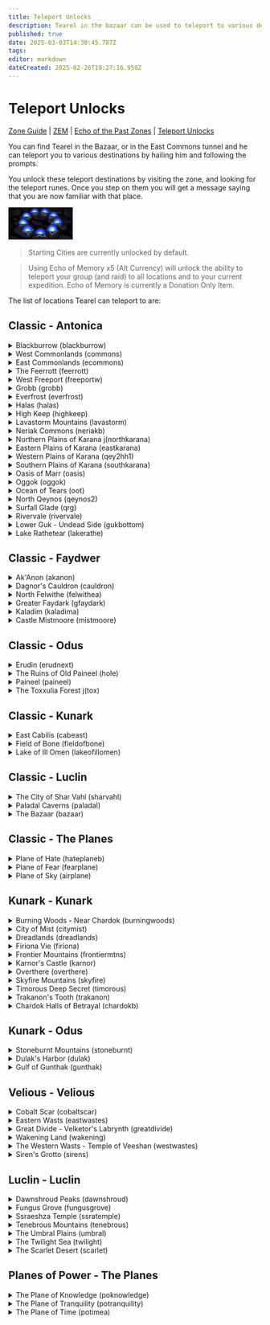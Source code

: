 ```yaml
---
title: Teleport Unlocks
description: Tearel in the bazaar can be used to teleport to various destinations for a fee. This page lists all locations unlockable.
published: true
date: 2025-03-03T14:30:45.787Z
tags: 
editor: markdown
dateCreated: 2025-02-26T19:27:16.959Z
---
```


# Teleport Unlocks
[Zone Guide](/exploration-and-combat/zone-guide/_indexen) | [ZEM](/exploration-and-combat/zem) | [Echo of the Past Zones](/exploration-and-combat/echo-of-the-past) | [Teleport Unlocks](/exploration-and-combat/teleport)

You can find Tearel in the Bazaar, or in the East Commons tunnel and he can teleport you to various destinations by hailing him and following the prompts. 

You unlock these teleport destinations by visiting the zone, and looking for the teleport runes. Once you step on them you will get a message saying that you are now familiar with that place. 

![teleportrune.png](/exploration-and-combat/teleportrune.png)


> Starting Cities are currently unlocked by default.

> Using Echo of Memory x5 (Alt Currency) will unlock the ability to teleport your group (and raid) to all locations and to your current expedition. Echo of Memory is currently a Donation Only Item.

The list of locations Tearel can teleport to are:

## Classic - Antonica
<details>
    <summary>Blackburrow (blackburrow)</summary>
    Across the waterfall from QHills zoneline.
</details>

<details>
    <summary>West Commonlands (commons)</summary>
    Near Roadside Inn
</details>

<details>
    <summary>East Commonlands (ecommons)</summary>
    Inside Tunnel
</details>

<details>
    <summary>The Feerrott (feerrott)</summary>
    Near druid ring.
</details>

<details>
    <summary>West Freeport (freeportw)</summary>
    Near East Freeport zone.
</details>

<details>
    <summary>Grobb (grobb)</summary>
    Near Warrior Guild Master
</details>

<details>
    <summary>Everfrost (everfrost)</summary>
    In the secret tunnel near the permafrost zone in. 
</details>

<details>
    <summary>Halas (halas)</summary>
    Near the ferry.
</details>

<details>
    <summary>High Keep (highkeep)</summary>
    In the Courtyard near zone entrance.
</details>

<details>
    <summary>Lavastorm Mountains (lavastorm)</summary>
    At the druid ring.
</details>

<details>
    <summary>Neriak Commons (neriakb)</summary>
    Near the Neriak Foreign Quarter Exit.
</details>


<details>
    <summary>Northern Plains of Karana j(northkarana)</summary>
    Located at the Gypsy Camp.
</details>


<details>
    <summary>Eastern Plains of Karana (eastkarana)</summary>
    At the druid ring.
</details>

<details>
    <summary>Western Plains of Karana (qey2hh1)</summary>
    At the Combine Spires. 
</details>

<details>
    <summary>Southern Plains of Karana (southkarana)</summary>
    At the Aviak treehouse on the ground near the ramp.
</details>

<details>
    <summary>Oasis of Marr (oasis)</summary>
    Near the Gypsy merchant. 
</details>

<details>
    <summary>Oggok (oggok)</summary>
    Near the merchants at the center of town. 
</details>


<details>
    <summary>Ocean of Tears (oot)</summary>
    On Sister Isle.
</details>

<details>
    <summary>North Qeynos (qeynos2)</summary>
    Near the pool to Queynos Catacombs.
</details>

<details>
    <summary>Surfall Glade (qrg)</summary>
    Next to the building in the pond. 
</details>

<details>
    <summary>Rivervale (rivervale)</summary>
    Near the Kithicor zone line. 
</details>

<details>
    <summary>Lower Guk - Undead Side (gukbottom)</summary>
    At one of the zone lines to Upper Guk.
</details>

<details>
    <summary>Lake Rathetear (lakerathe)</summary>
    Near the zone line to the Arena. 
</details>

## Classic - Faydwer


<details>
    <summary>Ak'Anon (akanon)</summary>
    North East corner of the zone.
</details>

<details>
    <summary>Dagnor's Cauldron (cauldron)</summary>
    Near the zone to Unrest.
</details>

<details>
    <summary>North Felwithe (felwithea)</summary>
    Starting Portal
</details>

<details>
    <summary>Greater Faydark (gfaydark)</summary>
    At the Druid Ring.
</details>

<details>
    <summary>Kaladim (kaladima)</summary>
    Starting Portal
</details>

<details>
    <summary>Castle Mistmoore (mistmoore)</summary>
    At the entrance to the zone.
</details>

## Classic - Odus

<details>
    <summary>Erudin (erudnext)</summary>
    Starting Portal
</details>

<details>
    <summary>The Ruins of Old Paineel (hole)</summary>
    Near the drop cliff near entrance. 
</details>

<details>
    <summary>Paineel (paineel)</summary>
    Near zone in by Toxx forest.
</details>

<details>
    <summary>The Toxxulia Forest j(tox)</summary>
    At the Wizard Spires
</details>

## Classic - Kunark

<details>
    <summary>East Cabilis (cabeast)</summary>
    Near the Shaman guild master building
</details>

<details>
    <summary>Field of Bone (fieldofbone)</summary>
    At the noob ramp. 
</details>

<details>
    <summary>Lake of Ill Omen (lakeofillomen)</summary>
    Just west of where the river and lake meet. 
</details>

## Classic - Luclin
<details>
    <summary>The City of Shar Vahl (sharvahl)</summary>
    Near the Royal entrance. 
</details>

<details>
    <summary>Paladal Caverns (paladal)</summary>
    desc
</details>

<details>
    <summary>The Bazaar (bazaar)</summary>
    Multiple Points
</details>

## Classic - The Planes

<details>
    <summary>Plane of Hate (hateplaneb)</summary>
    Default unlocked upon reaching 46. 
</details>

<details>
    <summary>Plane of Fear (fearplane)</summary>
    Run there from Oggok -> Ferrott. When you enter the Plane of fear, head directly south to find the teleport and Echo of Memory.
</details>

<details>
    <summary>Plane of Sky (airplane)</summary>
    Default unlockd upon reaching 46.
</details>

## Kunark - Kunark
<details>
    <summary>Burning Woods - Near Chardok (burningwoods)</summary>
    In the room with the zone to Chardok, the teleport is in the North West corner of the room. 
</details>

<details>
    <summary>City of Mist (citymist)</summary>
    At the temple to the right of the entrance.
</details>

<details>
    <summary>Dreadlands (dreadlands)</summary>
    At the wizard spires.
</details>

<details>
    <summary>Firiona Vie (firiona)</summary>
    Just east of the bridge to FV city.
</details>

<details>
    <summary>Frontier Mountains (frontiermtns)</summary>
    West of the giant fort. 
</details>

<details>
    <summary>Karnor's Castle (karnor)</summary>
    Inside the zone in, go left before the water. You will see the teleporter in the corner.
</details>

<details>
    <summary>Overthere (overthere)</summary>
    At the crossroads by the FM Zoneline
</details>

<details>
    <summary>Skyfire Mountains (skyfire)</summary>
    At the wizard spires.
</details>
 
<details>
    <summary>Timorous Deep Secret (timorous)</summary>
    In the Firepot Room (Secret)
</details>

<details>
    <summary>Trakanon's Tooth (trakanon)</summary>
    Near the Sebilis Zone orb. 
</details>

<details>
    <summary>Chardok Halls of Betrayal (chardokb)</summary>
    When hear the Bridge Keeper on the way to Royals, you will see a number of waterfalls. Jump down and swim through a waterfall, you will see a lever. Activating that enters chardokb. Once inside, you will immediatly get the rune at the zone in. 
</details>

## Kunark - Odus

<details>
    <summary>Stoneburnt Mountains (stoneburnt)</summary>
    
</details>

<details>
    <summary>Dulak's Harbor (dulak)</summary>
    By the eastern storage bags.
</details>

<details>
    <summary>Gulf of Gunthak (gunthak)</summary>
     For your first time to legacy of ykesha, go to Paineel -> Warrens -> Stonebrunt Mountains, then to the boat and you'll enter Gulf of Gunthak. From there, go to the city on the opposite side of the docks, you'll see the rune as the bridge enters the small fort area to the left.
</details>


## Velious - Velious
<details>
    <summary>Cobalt Scar (cobaltscar)</summary>
    Wizard / Druid port
</details>

<details>
    <summary>Eastern Wasts (eastwastes)</summary>
    At the orc fort, near the Crystal Caverns entrance.
</details>
 
<details>
    <summary>Great Divide - Velketor's Labrynth (greatdivide)</summary>
    At the Velketor's Labrynth zone in. 
</details>

<details>
    <summary>Wakening Land (wakening)</summary>
    Near the entrance to Skyshrine
</details>

<details>
    <summary>The Western Wasts - Temple of Veeshan (westwastes)</summary>
    Near the Temple of Veeshan Zone in. To the left, behind the last dragon statue. 
</details>

<details>
    <summary>Siren's Grotto (sirens)</summary>
    At zone in from Cobalt Scar. 
</details>



## Luclin - Luclin

<details>
    <summary>Dawnshroud Peaks (dawnshroud)</summary>
    Near Mainden's Eye inside a hut. 
</details>

<details>
    <summary>Fungus Grove (fungusgrove)</summary>
    Near zone to Twilight Sea
</details>

<details>
    <summary>Ssraeshza Temple (ssratemple)</summary>
    Need Details. 
</details>

<details>
    <summary>Tenebrous Mountains (tenebrous)</summary>
    Need Details.
</details>

<details>
    <summary>The Umbral Plains (umbral)</summary>
    Need Details.
</details>

<details>
    <summary>The Twilight Sea (twilight)</summary>
    Need Details.
</details>

<details>
    <summary>The Scarlet Desert (scarlet)</summary>
    Need Details.
</details>


## Planes of Power - The Planes
<details>
    <summary>The Plane of Knowledge (poknowledge)</summary>
    Need Details. 
</details>

<details>
    <summary>The Plane of Tranquility (potranquility)</summary>
    Need Details.
</details>

<details>
    <summary>The Plane of Time (potimea)</summary>
    Need Details.
</details>









